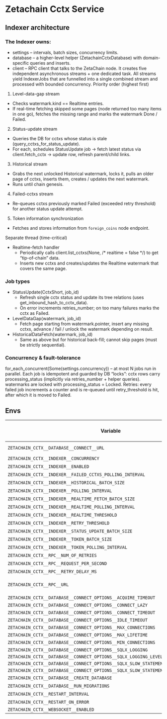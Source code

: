 Zetachain Cctx Service
===

## Indexer architecture
### The Indexer owns:
* settings – intervals, batch sizes, concurrency limits.
* database – a higher-level helper (ZetachainCctxDatabase) with domain-specific queries and inserts.
* client – RPC client that talks to the ZetaChain node.
It creates five independent asynchronous streams + one dedicated task.
All streams yield IndexerJobs that are funnelled into a single combined stream and processed with bounded concurrency.
Priority order (highest first)
1. Level-data-gap stream
* Checks watermark.kind == Realtime entries.
* If real-time fetching skipped some pages (node returned too many items in one go), fetches the missing range and marks the watermark Done / Failed.
2. Status-update stream
* Queries the DB for cctxs whose status is stale (query_cctxs_for_status_update).
* For each, schedules StatusUpdate job → fetch latest status via client.fetch_cctx → update row, refresh parent/child links.
3. Historical stream
* Grabs the next unlocked Historical watermark, locks it, pulls an older page of cctxs, inserts them, creates / updates the next watermark.
* Runs until chain genesis.
4. Failed-cctxs stream
* Re-queues cctxs previously marked Failed (exceeded retry threshold) for another status update attempt.
5. Token information synchronization
* Fetches and stores information from `foreign_coins` node endpoint.

Separate thread (time-critical)

*  Realtime-fetch handler
    * Periodically calls client.list_cctxs(None, /* realtime = false */) to get “tip-of-chain” data.
    * Inserts new cctxs and creates/updates the Realtime watermark that covers the same page.

### Job types

* StatusUpdate(CctxShort, job_id)
    * Refresh single cctx status and update its tree relations (uses get_inbound_hash_to_cctx_data).
    * On error increments retries_number; on too many failures marks the cctx as Failed.
* LevelDataGap(watermark, job_id)
    * Fetch page starting from watermark.pointer, insert any missing cctxs, advance / fail / unlock the watermark depending on result.
* HistoricalDataFetch(watermark, job_id)
    * Same as above but for historical back-fill; cannot skip pages (must be strictly sequential).

### Concurrency & fault-tolerance
for_each_concurrent(Some(settings.concurrency)) – at most N jobs run in parallel.
Each job is idempotent and guarded by DB “locks”:
cctx rows carry processing_status (implicitly via retries_number + helper queries).
watermarks are locked with processing_status = Locked.
Retries: every failed job increments a counter and is re-queued until retry_threshold is hit, after which it is moved to Failed.
## Envs

[anchor]: <> (anchors.envs.start)

| Variable | Req&#x200B;uir&#x200B;ed | Description | Default value |
| --- | --- | --- | --- |
| `ZETACHAIN_CCTX__DATABASE__CONNECT__URL` | true | e.g. `postgres://postgres:postgres@database:5433/blockscout` | |
| `ZETACHAIN_CCTX__INDEXER__CONCURRENCY` | true | e.g. `10` | |
| `ZETACHAIN_CCTX__INDEXER__ENABLED` | true | e.g. `false` | |
| `ZETACHAIN_CCTX__INDEXER__FAILED_CCTXS_POLLING_INTERVAL` | true | e.g. `10000` | |
| `ZETACHAIN_CCTX__INDEXER__HISTORICAL_BATCH_SIZE` | true | e.g. `1` | |
| `ZETACHAIN_CCTX__INDEXER__POLLING_INTERVAL` | true | e.g. `2000` | |
| `ZETACHAIN_CCTX__INDEXER__REALTIME_FETCH_BATCH_SIZE` | true | e.g. `10` | |
| `ZETACHAIN_CCTX__INDEXER__REALTIME_POLLING_INTERVAL` | true | e.g. `10000` | |
| `ZETACHAIN_CCTX__INDEXER__REALTIME_THRESHOLD` | true | e.g. `10000` | |
| `ZETACHAIN_CCTX__INDEXER__RETRY_THRESHOLD` | true | e.g. `10` | |
| `ZETACHAIN_CCTX__INDEXER__STATUS_UPDATE_BATCH_SIZE` | true | e.g. `5` | |
| `ZETACHAIN_CCTX__INDEXER__TOKEN_BATCH_SIZE` | true | e.g. `100` | |
| `ZETACHAIN_CCTX__INDEXER__TOKEN_POLLING_INTERVAL` | true | e.g. `10000` | |
| `ZETACHAIN_CCTX__RPC__NUM_OF_RETRIES` | true | e.g. `30` | |
| `ZETACHAIN_CCTX__RPC__REQUEST_PER_SECOND` | true | e.g. `10` | |
| `ZETACHAIN_CCTX__RPC__RETRY_DELAY_MS` | true | e.g. `500` | |
| `ZETACHAIN_CCTX__RPC__URL` | true | e.g. `https://zetachain-athens.g.allthatnode.com/archive/rest/API_KEY/zeta-chain/` | |
| `ZETACHAIN_CCTX__DATABASE__CONNECT_OPTIONS__ACQUIRE_TIMEOUT` | | e.g. `10` | `null` |
| `ZETACHAIN_CCTX__DATABASE__CONNECT_OPTIONS__CONNECT_LAZY` | | | `false` |
| `ZETACHAIN_CCTX__DATABASE__CONNECT_OPTIONS__CONNECT_TIMEOUT` | | e.g. `10` | `null` |
| `ZETACHAIN_CCTX__DATABASE__CONNECT_OPTIONS__IDLE_TIMEOUT` | | | `null` |
| `ZETACHAIN_CCTX__DATABASE__CONNECT_OPTIONS__MAX_CONNECTIONS` | | e.g. `20` | `null` |
| `ZETACHAIN_CCTX__DATABASE__CONNECT_OPTIONS__MAX_LIFETIME` | | | `null` |
| `ZETACHAIN_CCTX__DATABASE__CONNECT_OPTIONS__MIN_CONNECTIONS` | | e.g. `10` | `null` |
| `ZETACHAIN_CCTX__DATABASE__CONNECT_OPTIONS__SQLX_LOGGING` | | | `true` |
| `ZETACHAIN_CCTX__DATABASE__CONNECT_OPTIONS__SQLX_LOGGING_LEVEL` | | | `debug` |
| `ZETACHAIN_CCTX__DATABASE__CONNECT_OPTIONS__SQLX_SLOW_STATEMENTS_LOGGING_LEVEL` | | | `off` |
| `ZETACHAIN_CCTX__DATABASE__CONNECT_OPTIONS__SQLX_SLOW_STATEMENTS_LOGGING_THRESHOLD` | | | `1` |
| `ZETACHAIN_CCTX__DATABASE__CREATE_DATABASE` | | e.g. `true` | `false` |
| `ZETACHAIN_CCTX__DATABASE__RUN_MIGRATIONS` | | e.g. `true` | `false` |
| `ZETACHAIN_CCTX__RESTART_INTERVAL` | | e.g. `1000` | `0` |
| `ZETACHAIN_CCTX__RESTART_ON_ERROR` | | e.g. `true` | `false` |
| `ZETACHAIN_CCTX__WEBSOCKET__ENABLED` | | | `true` |

[anchor]: <> (anchors.envs.end)